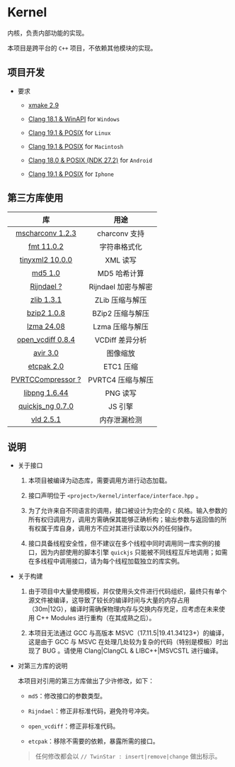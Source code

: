 # Kernel

内核，负责内部功能的实现。

本项目是跨平台的 `C++` 项目，不依赖其他模块的实现。

## 项目开发

* 要求
	
	* [xmake 2.9](https://xmake.io/#/)
	
	* [Clang 18.1 & WinAPI](https://visualstudio.microsoft.com/downloads/) for `Windows`
	
	* [Clang 19.1 & POSIX](https://llvm.org/) for `Linux`
	
	* [Clang 19.1 & POSIX](https://llvm.org/) for `Macintosh`
	
	* [Clang 18.0 & POSIX (NDK 27.2)](https://developer.android.com/ndk/downloads) for `Android`
	
	* [Clang 19.1 & POSIX](https://llvm.org/) for `Iphone`

## 第三方库使用

| 库                                                                         | 用途                |
|:--------------------------------------------------------------------------:|:-------------------:|
| [mscharconv 1.2.3](https://github.com/iboB/mscharconv)                     | charconv 支持       |
| [fmt 11.0.2](https://github.com/fmtlib/fmt)                                | 字符串格式化        |
| [tinyxml2 10.0.0](https://github.com/leethomason/tinyxml2)                 | XML 读写            |
| [md5 1.0](https://github.com/JieweiWei/md5)                                | MD5 哈希计算        |
| [Rijndael ?](#)                                                            | Rijndael 加密与解密 |
| [zlib 1.3.1](https://github.com/madler/zlib)                               | ZLib 压缩与解压     |
| [bzip2 1.0.8](https://sourceware.org/bzip2/)                               | BZip2 压缩与解压    |
| [lzma 24.08](https://www.7-zip.org/sdk.html)                               | Lzma 压缩与解压     |
| [open_vcdiff 0.8.4](https://github.com/google/open-vcdiff)                 | VCDiff 差异分析     |
| [avir 3.0](https://github.com/avaneev/avir)                                | 图像缩放            |
| [etcpak 2.0](https://github.com/wolfpld/etcpak)                            | ETC1 压缩           |
| [PVRTCCompressor ?](https://github.com/brenwill/PVRTCCompressor)           | PVRTC4 压缩与解压   |
| [libpng 1.6.44](https://github.com/pnggroup/libpng)                        | PNG 读写            |
| [quickjs_ng 0.7.0](https://github.com/quickjs-ng/quickjs)                  | JS 引擎             |
| [vld 2.5.1](https://github.com/KindDragon/vld)                             | 内存泄漏检测        |

## 说明

* 关于接口
	
	1. 本项目被编译为动态库，需要调用方进行动态加载。
	
	2. 接口声明位于 `<project>/kernel/interface/interface.hpp` 。
	
	3. 为了允许来自不同语言的调用，接口被设计为完全的 `C` 风格。输入参数的所有权归调用方，调用方需确保其能够正确析构；输出参数与返回值的所有权属于库自身，调用方不应对其进行读取以外的任何操作。
	
	4. 接口具备线程安全性，但不建议在多个线程中同时调用同一库实例的接口，因为内部使用的脚本引擎 `quickjs` 只能被不同线程互斥地调用；如需在多线程中调用接口，请为每个线程加载独立的库实例。

* 关于构建
	
	1. 由于项目中大量使用模板，并仅使用头文件进行代码组织，最终只有单个源文件被编译，这导致了较长的编译时间与大量的内存占用（30m|12G），编译时需确保物理内存与交换内存充足，应考虑在未来使用 C++ Modules 进行重构（在其成熟之后）。
	
	2. 本项目无法通过 GCC 与高版本 MSVC（17.11.5|19.41.34123+）的编译，这是由于 GCC 与 MSVC 在处理几处较为复杂的代码（特别是模板）时出现了 BUG 。请使用 Clang|ClangCL & LIBC++|MSVCSTL 进行编译。

* 对第三方库的说明
	
	本项目对引用的第三方库做出了少许修改，如下：
	
	* `md5`：修改接口的参数类型。
	
	* `Rijndael`：修正非标准代码，避免符号冲突。
	
	* `open_vcdiff`：修正非标准代码。
	
	* `etcpak`：移除不需要的依赖，暴露所需的接口。
	
	> 任何修改都会以 `// TwinStar : insert|remove|change` 做出标示。
